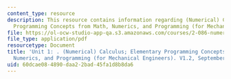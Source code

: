 ```yaml
---
content_type: resource
description: This resource contains information regarding (Numerical) Calculus; Elementary
  Programming Concepts from Math, Numerics, and Programming (for Mechanical Engineers).
file: https://ol-ocw-studio-app-qa.s3.amazonaws.com/courses/2-086-numerical-computation-for-mechanical-engineers-fall-2012/60dcae084890daa22bad45fa1d8b8da6_MIT2_086F12_notes_unit1.pdf
file_type: application/pdf
resourcetype: Document
title: 'Unit 1: . (Numerical) Calculus; Elementary Programming Concepts from Math,
  Numerics, and Programming (for Mechanical Engineers). V1.2, September 2012.'
uid: 60dcae08-4890-daa2-2bad-45fa1d8b8da6
---
```

